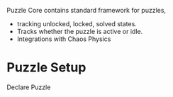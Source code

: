 

Puzzle Core contains standard framework for puzzles, 
- tracking unlocked, locked, solved states. 
- Tracks whether the puzzle is active or idle.  
- Integrations with Chaos Physics

# Puzzle Setup
Declare Puzzle